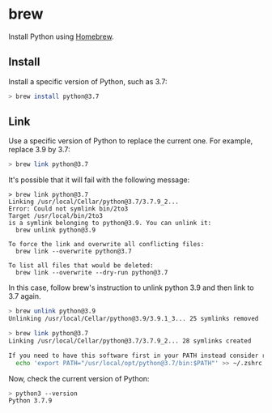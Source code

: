# brew

Install Python using [Homebrew](https://brew.sh/).

## Install

Install a specific version of Python, such as 3.7:

```sh
> brew install python@3.7
```

## Link

Use a specific version of Python to replace the current one. For example, replace 3.9 by 3.7:

```sh
> brew link python@3.7
```

It's possible that it will fail with the following message:

```
> brew link python@3.7
Linking /usr/local/Cellar/python@3.7/3.7.9_2...
Error: Could not symlink bin/2to3
Target /usr/local/bin/2to3
is a symlink belonging to python@3.9. You can unlink it:
  brew unlink python@3.9

To force the link and overwrite all conflicting files:
  brew link --overwrite python@3.7

To list all files that would be deleted:
  brew link --overwrite --dry-run python@3.7
```

In this case, follow brew's instruction to unlink python 3.9 and then link to 3.7 again.

```sh
> brew unlink python@3.9
Unlinking /usr/local/Cellar/python@3.9/3.9.1_3... 25 symlinks removed
```

```sh
> brew link python@3.7
Linking /usr/local/Cellar/python@3.7/3.7.9_2... 28 symlinks created

If you need to have this software first in your PATH instead consider running:
  echo 'export PATH="/usr/local/opt/python@3.7/bin:$PATH"' >> ~/.zshrc
```

Now, check the current version of Python:

```sh
> python3 --version
Python 3.7.9
```
